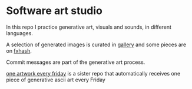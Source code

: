 # Software art studio

In this repo I practice generative art, visuals and sounds, in different languages.

A selection of generated images is curated in [gallery](https://github.com/bbaudry/swart-studio/tree/main/gallery) and some pieces are on [fxhash](https://www.fxhash.xyz/u/almyre).

Commit messages are part of the generative art process.

[one artwork every friday](https://github.com/bbaudry/one-artwork-every-friday) is a sister repo that automatically receives one piece of generative ascii art every Friday
